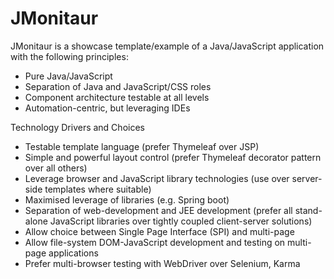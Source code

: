 JMonitaur
================================

JMonitaur is a showcase template/example of a Java/JavaScript application with the following principles:
* Pure Java/JavaScript
* Separation of Java and JavaScript/CSS roles
* Component architecture testable at all levels
* Automation-centric, but leveraging IDEs

Technology Drivers and Choices
* Testable template language (prefer Thymeleaf over JSP)
* Simple and powerful layout control (prefer Thymeleaf decorator pattern over all others)
* Leverage browser and JavaScript library technologies (use over server-side templates where suitable)
* Maximised leverage of libraries (e.g. Spring boot)
* Separation of web-development and JEE development (prefer all stand-alone JavaScript libraries over tightly coupled client-server solutions)
* Allow choice between Single Page Interface (SPI) and multi-page
* Allow file-system DOM-JavaScript development and testing on multi-page applications
* Prefer multi-browser testing with WebDriver over Selenium, Karma